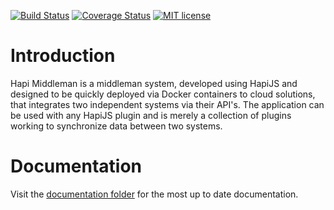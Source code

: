 [![Build Status](https://travis-ci.org/{{github-user-name}}/{{github-app-name}}.svg?branch=master)](https://travis-ci.org/{{github-user-name}}/{{github-app-name}}.svg?branch=master)
[![Coverage Status](https://coveralls.io/repos/github/{{github-user-name}}/{{github-app-name}}/badge.svg?branch=master)](https://coveralls.io/github/{{github-user-name}}/{{github-app-name}}?branch=master)
[![MIT license](http://img.shields.io/badge/license-MIT-brightgreen.svg)](http://opensource.org/licenses/MIT)

# Introduction
Hapi Middleman is a middleman system, developed using HapiJS and designed to be quickly deployed via Docker containers to cloud solutions, that integrates two independent systems via their API's.  The application can be used with any HapiJS plugin and is merely a collection of plugins working to synchronize data between two systems.

# Documentation
Visit the [documentation folder](docs/index) for the most up to date documentation.